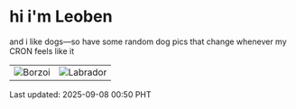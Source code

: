 # hi i'm Leoben

and i like dogs—so have some random dog pics that change whenever my CRON feels like it

|  |  |
|--------|----------|
| ![Borzoi](https://random-dog-vercel.vercel.app/api/random-borzoi?v=1757263847) | ![Labrador](https://random-dog-vercel.vercel.app/api/random-labrador?v=1757263847) |

Last updated: 2025-09-08 00:50 PHT
